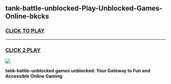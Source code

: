 
## tank-battle-unblocked-Play-Unblocked-Games-Online-bkcks
<h3>
<a href="https://premium76.site?title=tank-battle-unblocked&ref=25A">CLICK TO PLAY</a></h3>
<hr>

<h3>
<a href="https://premium76.site?title=tank-battle-unblocked&ref=25A">CLICK 2 PLAY</a>
  
</h3>

<a href="https://premium76.site?title=tank-battle-unblocked&ref=25A"><img src="https://clearcache.store/games.png"></a>


**tank-battle-unblocked games unblocked: Your Gateway to Fun and Accessible Online Gaming**
